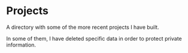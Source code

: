 # Projects

A directory with some of the more recent projects I have built.

In some of them, I have deleted specific data in order to protect private information.
